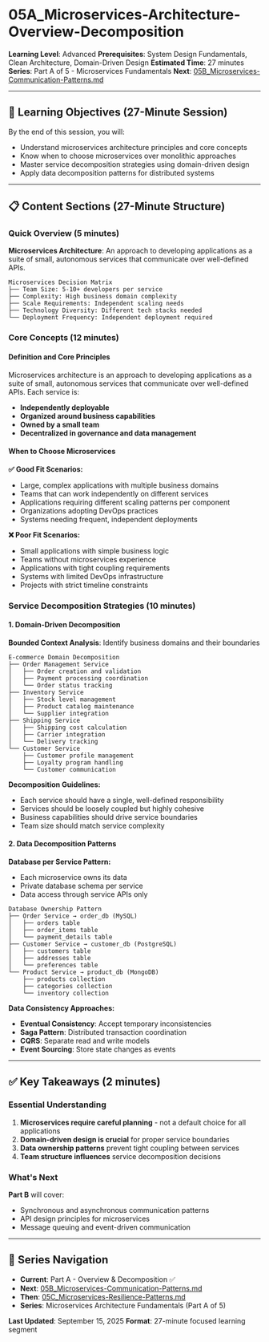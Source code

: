 # 05A_Microservices-Architecture-Overview-Decomposition

**Learning Level**: Advanced
**Prerequisites**: System Design Fundamentals, Clean Architecture, Domain-Driven Design
**Estimated Time**: 27 minutes
**Series**: Part A of 5 - Microservices Fundamentals
**Next**: [05B_Microservices-Communication-Patterns.md](05B_Microservices-Communication-Patterns.md)

---

## 🎯 Learning Objectives (27-Minute Session)

By the end of this session, you will:

- Understand microservices architecture principles and core concepts
- Know when to choose microservices over monolithic approaches
- Master service decomposition strategies using domain-driven design
- Apply data decomposition patterns for distributed systems

---

## 📋 Content Sections (27-Minute Structure)

### Quick Overview (5 minutes)

**Microservices Architecture**: An approach to developing applications as a suite of small, autonomous services that communicate over well-defined APIs.

```text
Microservices Decision Matrix
├── Team Size: 5-10+ developers per service
├── Complexity: High business domain complexity
├── Scale Requirements: Independent scaling needs
├── Technology Diversity: Different tech stacks needed
└── Deployment Frequency: Independent deployment required
```

### Core Concepts (12 minutes)

#### Definition and Core Principles

Microservices architecture is an approach to developing applications as a suite of small, autonomous services that communicate over well-defined APIs. Each service is:

- **Independently deployable**
- **Organized around business capabilities**
- **Owned by a small team**
- **Decentralized in governance and data management**

#### When to Choose Microservices

**✅ Good Fit Scenarios:**

- Large, complex applications with multiple business domains
- Teams that can work independently on different services
- Applications requiring different scaling patterns per component
- Organizations adopting DevOps practices
- Systems needing frequent, independent deployments

**❌ Poor Fit Scenarios:**

- Small applications with simple business logic
- Teams without microservices experience
- Applications with tight coupling requirements
- Systems with limited DevOps infrastructure
- Projects with strict timeline constraints

### Service Decomposition Strategies (10 minutes)

#### 1. Domain-Driven Decomposition

**Bounded Context Analysis**: Identify business domains and their boundaries

```text
E-commerce Domain Decomposition
├── Order Management Service
│   ├── Order creation and validation
│   ├── Payment processing coordination
│   └── Order status tracking
├── Inventory Service
│   ├── Stock level management
│   ├── Product catalog maintenance
│   └── Supplier integration
├── Shipping Service
│   ├── Shipping cost calculation
│   ├── Carrier integration
│   └── Delivery tracking
└── Customer Service
    ├── Customer profile management
    ├── Loyalty program handling
    └── Customer communication
```

**Decomposition Guidelines:**

- Each service should have a single, well-defined responsibility
- Services should be loosely coupled but highly cohesive
- Business capabilities should drive service boundaries
- Team size should match service complexity

#### 2. Data Decomposition Patterns

**Database per Service Pattern:**

- Each microservice owns its data
- Private database schema per service
- Data access through service APIs only

```text
Database Ownership Pattern
├── Order Service → order_db (MySQL)
│   ├── orders table
│   ├── order_items table
│   └── payment_details table
├── Customer Service → customer_db (PostgreSQL)
│   ├── customers table
│   ├── addresses table
│   └── preferences table
└── Product Service → product_db (MongoDB)
    ├── products collection
    ├── categories collection
    └── inventory collection
```

**Data Consistency Approaches:**

- **Eventual Consistency**: Accept temporary inconsistencies
- **Saga Pattern**: Distributed transaction coordination
- **CQRS**: Separate read and write models
- **Event Sourcing**: Store state changes as events

---

## ✅ Key Takeaways (2 minutes)

### **Essential Understanding**

1. **Microservices require careful planning** - not a default choice for all applications
2. **Domain-driven design is crucial** for proper service boundaries
3. **Data ownership patterns** prevent tight coupling between services
4. **Team structure influences** service decomposition decisions

### **What's Next**

**Part B** will cover:

- Synchronous and asynchronous communication patterns
- API design principles for microservices
- Message queuing and event-driven communication

---

## 🔗 Series Navigation

- **Current**: Part A - Overview & Decomposition ✅
- **Next**: [05B_Microservices-Communication-Patterns.md](05B_Microservices-Communication-Patterns.md)
- **Then**: [05C_Microservices-Resilience-Patterns.md](05C_Microservices-Resilience-Patterns.md)
- **Series**: Microservices Architecture Fundamentals (Part A of 5)

**Last Updated**: September 15, 2025
**Format**: 27-minute focused learning segment
